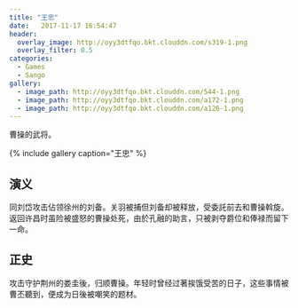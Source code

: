 ```yaml
---
title: "王忠"
date:   2017-11-17 16:54:47
header:
  overlay_image: http://oyy3dtfqo.bkt.clouddn.com/s319-1.png
  overlay_filter: 0.5
categories:
  - Games
  - Sango
gallery:
  - image_path: http://oyy3dtfqo.bkt.clouddn.com/544-1.png
  - image_path: http://oyy3dtfqo.bkt.clouddn.com/a172-1.png
  - image_path: http://oyy3dtfqo.bkt.clouddn.com/a126-1.png
---
```


曹操的武将。

{% include gallery caption="王忠" %}

## 演义

同刘岱攻击佔领徐州的刘备。关羽被捕但刘备却被释放，受委託前去和曹操斡旋。返回许昌时虽险被盛怒的曹操处死，由於孔融的助言，只被剥夺爵位和俸禄而留下一命。

## 正史

攻击守护荆州的娄圭後，归顺曹操。年轻时曾经过著挨饿受苦的日子，这些事情被曹丕聽到，便成为日後被嘲笑的题材。